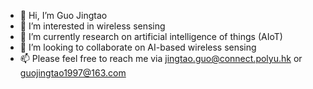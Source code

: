 - 👋 Hi, I’m Guo Jingtao
- 👀 I’m interested in wireless sensing
- 🌱 I’m currently research on artificial intelligence of things (AIoT)
- 💞️ I’m looking to collaborate on AI-based wireless sensing
- 📫 Please feel free to reach me via jingtao.guo@connect.polyu.hk or guojingtao1997@163.com

<!---
GuoJingtao-1997/GuoJingtao-1997 is a ✨ special ✨ repository because its `README.md` (this file) appears on your GitHub profile.
You can click the Preview link to take a look at your changes.
--->
